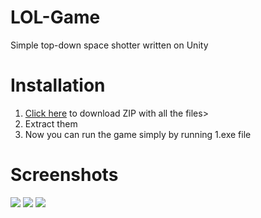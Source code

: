# LOL-Game
Simple top-down space shotter written on Unity

# Installation
<ol>
<li><a href="https://github.com/J4raxx/LOL-Game/archive/master.zip">Click here</a> to download ZIP with all the files></li>
<li>Extract them</li>
<li>Now you can run the game simply by running 1.exe file</li>
</ol>

# Screenshots
<img src="https://i.gyazo.com/4e1234b385414f1d9c5ec34941c0fcd5.png">
<img src="https://i.gyazo.com/2bb22fba7eeff052c2cf3322d0cc9974.png">
<img src="https://i.gyazo.com/de7d3691c895824bbb843ec0be9b4c73.png">
